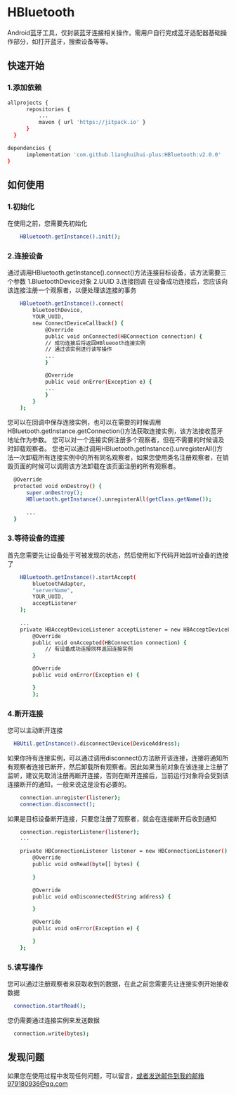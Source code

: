 # HBluetooth
Android蓝牙工具，仅封装蓝牙连接相关操作，需用户自行完成蓝牙适配器基础操作部分，如打开蓝牙，搜索设备等等。

## 快速开始
### 1.添加依赖
  ```sh
  allprojects {
		repositories {
			...
			maven { url 'https://jitpack.io' }
		}
	} 
  ```
  
  ```sh
  dependencies {
        implementation 'com.github.lianghuihui-plus:HBluetooth:v2.0.0'
  }
  ```
## 如何使用
### 1.初始化
在使用之前，您需要先初始化
```sh
    HBluetooth.getInstance().init();
```
### 2.连接设备
通过调用HBluetooth.getInstance().connect()方法连接目标设备，该方法需要三个参数
1.BluetoothDevice对象
2.UUID
3.连接回调
在设备成功连接后，您应该向该连接注册一个观察者，以便处理该连接的事务
```sh
	HBluetooth.getInstance().connect(
		bluetoothDevice,
		YOUR_UUID,
		new ConnectDeviceCallback() {
		    @Override
		    public void onConnected(HBConnection connection) {
			// 成功连接后将返回HBlueooth连接实例
			// 通过该实例进行读写操作
			...
		    }

		    @Override
		    public void onError(Exception e) {
			...
		    }
		}
	);
```
您可以在回调中保存连接实例，也可以在需要的时候调用HBluetooth.getInstance.getConnection()方法获取连接实例，该方法接收蓝牙地址作为参数。
您可以对一个连接实例注册多个观察者，但在不需要的时候请及时卸载观察者。
您也可以通过调用HBluetooth.getInstance().unregisterAll()方法一次卸载所有连接实例中的所有同名观察者，如果您使用类名注册观察者，在销毁页面的时候可以调用该方法卸载在该页面注册的所有观察者。
```sh
  @Override
  protected void onDestroy() {
      super.onDestroy();
      HBluetooth.getInstance().unregisterAll(getClass.getName());
      
      ...
  }
```
### 3.等待设备的连接
首先您需要先让设备处于可被发现的状态，然后使用如下代码开始监听设备的连接了
```sh
	HBluetooth.getInstance().startAccept(
		bluetoothAdapter,
		"serverName",
		YOUR_UUID,
		acceptListener
	);
	
	...
	private HBAcceptDeviceListener acceptListener = new HBAcceptDeviceListener() {
		@Override
		public void onAccepted(HBConnection connection) {
			// 有设备成功连接同样返回连接实例
		}

		@Override
		public void onError(Exception e) {

		}
    	};
```
### 4.断开连接
您可以主动断开连接
```sh
  HBUtil.getInstance().disconnectDevice(DeviceAddress);
```
如果你持有连接实例，可以通过调用disconnect()方法断开该连接，连接将通知所有观察者连接已断开，然后卸载所有观察者。因此如果当前对象在该连接上注册了监听，建议先取消注册再断开连接，否则在断开连接后，当前运行对象将会受到该连接断开的通知，一般来说这是没有必要的。
```sh
	connection.unregister(listener);
  	connection.disconnect();
```
如果是目标设备断开连接，只要您注册了观察者，就会在连接断开后收到通知
```sh
    connection.registerListener(listener);
    ...

    private HBConnectionListener listener = new HBConnectionListener() {
        @Override
        public void onRead(byte[] bytes) {
            
        }

        @Override
        public void onDisconnected(String address) {

        }

        @Override
        public void onError(Exception e) {

        }
    };
```
### 5.读写操作
您可以通过注册观察者来获取收到的数据，在此之前您需要先让连接实例开始接收数据
```sh
  connection.startRead();
```
您仍需要通过连接实例来发送数据
```sh
  connection.write(bytes);
```
## 发现问题
如果您在使用过程中发现任何问题，可以留言，或者发送邮件到我的邮箱979180936@qq.com
